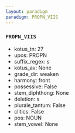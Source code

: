```yaml
---
layout: paradigm
paradigm: PROPN_VIIS
---
```

### ` PROPN_VIIS `


* kotus_tn: 27
* upos: PROPN
* suffix_regex: s
* kotus_av: None
* grade_dir: weaken
* harmony: front
* possessive: False
* stem_diphthong: None
* deletion: s
* plurale_tantum: False
* clitics: False
* pos: NOUN
* stem_vowel: None
